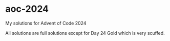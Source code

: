 # aoc-2024
My solutions for Advent of Code 2024

All solutions are full solutions except for Day 24 Gold which is very scuffed.
